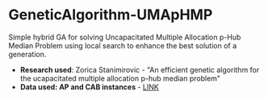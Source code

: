 # GeneticAlgorithm-UMApHMP
Simple hybrid GA for solving Uncapacitated Multiple Allocation p-Hub Median Problem using local search to enhance the best solution of a generation.

* **Research used**: Zorica Stanimirovic - "An efficient genetic algorithm for the ucapacitated multiple allocation p-hub median problem"
* **Data used: AP and CAB instances** - [LINK](https://andreas-ernst.github.io/Mathprog-ORlib/info/readmeAP.html)

